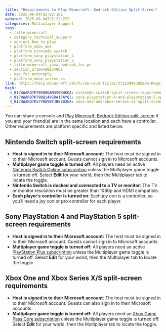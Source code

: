 ```yaml
---
title: "Requirements to Play Minecraft: Bedrock Edition Split-Screen"
date: 2025-06-04T02:02:10Z
updated: 2025-06-04T21:22:22Z
categories: Multiplayer Support
tags:
  - title_minecraft
  - category_technical_support
  - subject_how_to_play
  - platform_xbox_one
  - platform_nintendo_switch
  - platform_sony_playstation_4
  - platform_sony_playstation_5
  - title_minecraft_java_bedrock_for_pc
  - section_27166460834061
  - use_for_autoreply
  - platform_xbox_series_xs
link: https://help.minecraft.net/hc/en-us/articles/37122846385805-Requirements-to-Play-Minecraft-Bedrock-Edition-Split-Screen
hash:
  h_01JWWARQ7KT8KB8GAM4S9KWKQA: nintendo-switch-split-screen-requirements
  h_01JWWARQ7K79BQ14VGDA15AYQJ: sony-playstation-4-and-playstation-5-split-screen-requirements
  h_01JWWARQ7KS7VNGVBTJB0Z03EX: xbox-one-and-xbox-series-xs-split-screen-requirements
---
```


You can share a console and [Play Minecraft: Bedrock Edition split-screen](./Play-Minecraft-Bedrock-Edition-Split-Screen.md) if you and your friend(s) are in the same location and each have a controller. Other requirements are platform specific and listed below.

## Nintendo Switch split-screen requirements

- **Host is signed in to their Microsoft account**: The host must be signed in to their Microsoft account. Guests cannot sign in to Microsoft accounts.
- **Multiplayer game toggle is turned off**: All players need an active [Nintendo Switch Online subscription](https://ec.nintendo.com/US/en/membership/) unless the Multiplayer game toggle is turned off. Select **Edit** for your world, then the Multiplayer tab to locate the toggle.
- **Nintendo Switch is docked and connected to a TV or monitor**: The TV or monitor resolution must be greater than 1080p and HDMI compatible.
- **Each player’s controller is turned on**: Each joy con is a controller, so you’ll need a joy con or pro controller for each player.

## Sony PlayStation 4 and PlayStation 5 split-screen requirements

- **Host is signed in to their Microsoft account**: The host must be signed in to their Microsoft account. Guests cannot sign in to Microsoft accounts.
- **Multiplayer game toggle is turned off**: All players need an active [PlayStation Plus subscription](https://www.playstation.com/en-us/ps-plus/) unless the Multiplayer game toggle is turned off. Select **Edit** for your world, then the Multiplayer tab to locate the toggle.

## Xbox One and Xbox Series X/S split-screen requirements

- **Host is signed in to their Microsoft account**: The host must be signed in to their Microsoft account. Guests can also sign in to their Microsoft accounts.
- **Multiplayer game toggle is turned off**: All players need an [Xbox Game Pass Core subscription](https://www.xbox.com/en-US/xbox-game-pass) unless the Multiplayer game toggle is turned off. Select **Edit** for your world, then the Multiplayer tab to locate the toggle.
